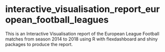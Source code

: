 # interactive_visualisation_report_european_football_leagues

This is an Interactive Visualisation report of the European League Football matches from season 2014 to 2018 using R with flexdashboard and shiny packages to produce the report.
